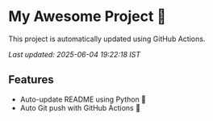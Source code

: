 # My Awesome Project 🚀

This project is automatically updated using GitHub Actions.

_Last updated: 2025-06-04 19:22:18 IST_

## Features
- Auto-update README using Python 🐍
- Auto Git push with GitHub Actions 🤖
